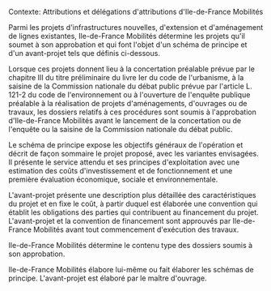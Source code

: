 Contexte: Attributions et délégations d'attributions          d'Ile-de-France Mobilités

Parmi les projets d'infrastructures nouvelles, d'extension et d'aménagement de lignes existantes, Ile-de-France Mobilités détermine les projets qu'il soumet à son approbation et qui font l'objet d'un schéma de principe et d'un avant-projet tels que définis ci-dessous.

Lorsque ces projets donnent lieu à la concertation préalable prévue par le chapitre III du titre préliminaire du livre Ier du code de l'urbanisme, à la saisine de la Commission nationale du débat public prévue par l'article L. 121-2 du code de l'environnement ou à l'ouverture de l'enquête publique préalable à la réalisation de projets d'aménagements, d'ouvrages ou de travaux, les dossiers relatifs à ces procédures sont soumis à l'approbation d'Ile-de-France Mobilités avant le lancement de la concertation ou de l'enquête ou la saisine de la Commission nationale du débat public.

Le schéma de principe expose les objectifs généraux de l'opération et décrit de façon sommaire le projet proposé, avec les variantes envisagées. Il présente le service attendu et ses principes d'exploitation avec une estimation des coûts d'investissement et de fonctionnement et une première évaluation économique, sociale et environnementale.

L'avant-projet présente une description plus détaillée des caractéristiques du projet et en fixe le coût, à partir duquel est élaborée une convention qui établit les obligations des parties qui contribuent au financement du projet. L'avant-projet et la convention de financement sont approuvés par Ile-de-France Mobilités avant tout commencement d'exécution des travaux.

Ile-de-France Mobilités détermine le contenu type des dossiers soumis à son approbation.

Ile-de-France Mobilités élabore lui-même ou fait élaborer les schémas de principe. L'avant-projet est élaboré par le maître d'ouvrage.
